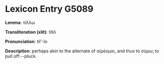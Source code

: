 # Lexicon Entry G5089

**Lemma**: τίλλω

**Transliteration (xlit)**: tíllō

**Pronunciation**: til'-lo

**Description**:
perhaps akin to the alternate of αἱρέομαι, and thus to σύρω; to pull off:--pluck.
